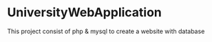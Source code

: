 # UniversityWebApplication
This project consist of php &amp; mysql to create a website with database
